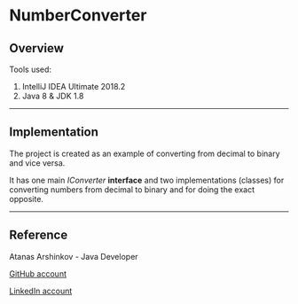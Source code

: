 # NumberConverter

## Overview

Tools used:

1. IntelliJ IDEA Ultimate 2018.2
2. Java 8 & JDK 1.8

____

## Implementation

The project is created as an example of converting from decimal to binary and vice versa.

It has one main *IConverter* **interface** and two implementations (classes) for converting numbers from decimal to binary and for doing the exact opposite.

____

## Reference
Atanas Arshinkov - Java Developer

[GitHub account](https://www.github.com/aarshinkov)

[LinkedIn account](https://www.linkedin.com/in/atanas-arshinkov)
